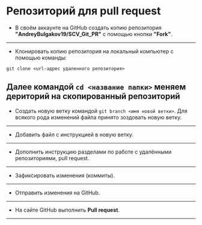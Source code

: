 # Репозиторий для **pull request**
* В своём аккаунте на GitHub создать копию репозитория **"AndreyBulgakov19/SCV_Git_PR"** с помощью кнопки **"Fork"**.
---
* Клонировать копию репозитория на локальный компьютер с помощью команды:
```
git clone <url-адрес удаленного репозитория>
```
Далее командой `cd <название папки>` меняем дериторий на скопированный репозиторий
---
* Создать новую ветку командой `git branch <имя новой ветки>`. Для всякого рода изменений файла принято зоздовать новую ветку.
---
* Добавить файл с инструкцией в новую ветку.
---
* Дополнить инструкцию разделами по работе с удалёнными репозиториями, pull request.
---
* Зафиксировать изменения (коммиты).
---
* Отправить изменения на GitHub.
---
* На сайте GitHub выполнить **Pull request**.
---
